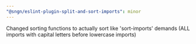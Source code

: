 ```yaml
---
"@sngn/eslint-plugin-split-and-sort-imports": minor
---
```


Changed sorting functions to actually sort like 'sort-imports' demands (ALL imports with capital letters before lowercase imports)
